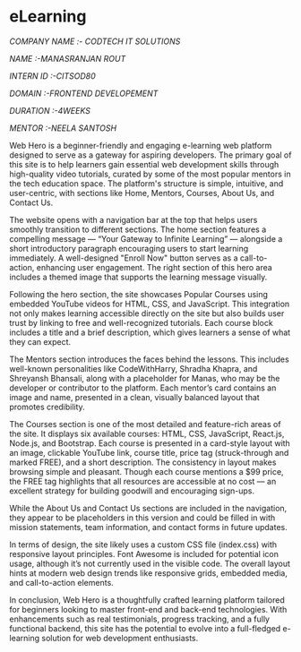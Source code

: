 # eLearning


*COMPANY NAME :- CODTECH IT SOLUTIONS*

*NAME :-MANASRANJAN ROUT*

*INTERN ID :-CITSOD80*

*DOMAIN :-FRONTEND DEVELOPEMENT*

*DURATION :-4WEEKS*

*MENTOR :-NEELA SANTOSH*


Web Hero is a beginner-friendly and engaging e-learning web platform designed to serve as a gateway for aspiring developers. The primary goal of this site is to help learners gain essential web development skills through high-quality video tutorials, curated by some of the most popular mentors in the tech education space. The platform's structure is simple, intuitive, and user-centric, with sections like Home, Mentors, Courses, About Us, and Contact Us.

The website opens with a navigation bar at the top that helps users smoothly transition to different sections. The home section features a compelling message — “Your Gateway to Infinite Learning” — alongside a short introductory paragraph encouraging users to start learning immediately. A well-designed "Enroll Now" button serves as a call-to-action, enhancing user engagement. The right section of this hero area includes a themed image that supports the learning message visually.

Following the hero section, the site showcases Popular Courses using embedded YouTube videos for HTML, CSS, and JavaScript. This integration not only makes learning accessible directly on the site but also builds user trust by linking to free and well-recognized tutorials. Each course block includes a title and a brief description, which gives learners a sense of what they can expect.

The Mentors section introduces the faces behind the lessons. This includes well-known personalities like CodeWithHarry, Shradha Khapra, and Shreyansh Bhansali, along with a placeholder for Manas, who may be the developer or contributor to the platform. Each mentor’s card contains an image and name, presented in a clean, visually balanced layout that promotes credibility.

The Courses section is one of the most detailed and feature-rich areas of the site. It displays six available courses: HTML, CSS, JavaScript, React.js, Node.js, and Bootstrap. Each course is presented in a card-style layout with an image, clickable YouTube link, course title, price tag (struck-through and marked FREE), and a short description. The consistency in layout makes browsing simple and pleasant. Though each course mentions a $99 price, the FREE tag highlights that all resources are accessible at no cost — an excellent strategy for building goodwill and encouraging sign-ups.

While the About Us and Contact Us sections are included in the navigation, they appear to be placeholders in this version and could be filled in with mission statements, team information, and contact forms in future updates.

In terms of design, the site likely uses a custom CSS file (index.css) with responsive layout principles. Font Awesome is included for potential icon usage, although it’s not currently used in the visible code. The overall layout hints at modern web design trends like responsive grids, embedded media, and call-to-action elements.

In conclusion, Web Hero is a thoughtfully crafted learning platform tailored for beginners looking to master front-end and back-end technologies. With enhancements such as real testimonials, progress tracking, and a fully functional backend, this site has the potential to evolve into a full-fledged e-learning solution for web development enthusiasts.
